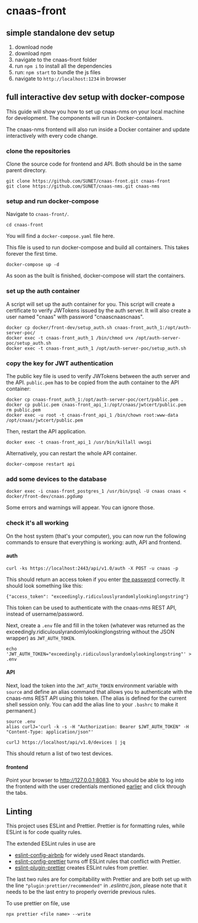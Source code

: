 # cnaas-front

## simple standalone dev setup

1. download node
2. download npm
3. navigate to the cnaas-front folder
4. run `npm i` to install all the dependencies
5. run: `npm start` to bundle the js files
6. navigate to `http://localhost:1234` in browser

## full interactive dev setup with docker-compose

This guide will show you how to set up cnaas-nms on your local machine for development.
The components will run in Docker-containers.

The cnaas-nms frontend will also run inside a Docker container and update interactively with
every code change.

### clone the repositories

Clone the source code for frontend and API. Both should be in the same parent directory.

    git clone https://github.com/SUNET/cnaas-front.git cnaas-front
    git clone https://github.com/SUNET/cnaas-nms.git cnaas-nms

### setup and run docker-compose

Navigate to `cnaas-front/`.

    cd cnaas-front

You will find a `docker-compose.yaml` file here.

This file is used to run docker-compose and build all containers. This takes forever the first time.

    docker-compose up -d

As soon as the built is finished, docker-compose will start the containers.

### set up the auth container

A script will set up the auth container for you.
This script will create a certificate to verify JWTokens issued by the auth server.
It will also create a user named "cnaas" with password "cnaascnaascnaas".

    docker cp docker/front-dev/setup_auth.sh cnaas-front_auth_1:/opt/auth-server-poc/
    docker exec -t cnaas-front_auth_1 /bin/chmod u+x /opt/auth-server-poc/setup_auth.sh
    docker exec -t cnaas-front_auth_1 /opt/auth-server-poc/setup_auth.sh

### copy the key for JWT authentication

The public key file is used to verify JWTokens between the auth server and the API.
`public.pem` has to be copied from the auth container to the API container:

    docker cp cnaas-front_auth_1:/opt/auth-server-poc/cert/public.pem .
    docker cp public.pem cnaas-front_api_1:/opt/cnaas/jwtcert/public.pem
    rm public.pem
    docker exec -u root -t cnaas-front_api_1 /bin/chown root:www-data /opt/cnaas/jwtcert/public.pem

Then, restart the API application.

    docker exec -t cnaas-front_api_1 /usr/bin/killall uwsgi

Alternatively, you can restart the whole API container.

    docker-compose restart api

### add some devices to the database

    docker exec -i cnaas-front_postgres_1 /usr/bin/psql -U cnaas cnaas < docker/front-dev/cnaas.pgdump

Some errors and warnings will appear. You can ignore those.

### check it's all working

On the host system (that's your computer), you can now run the following commands to ensure that
everything is working: auth, API and frontend.

#### auth

    curl -ks https://localhost:2443/api/v1.0/auth -X POST -u cnaas -p

This should return an access token if you enter [the password](#set-up-the-auth-container)
correctly.
It should look something like this:

`{"access_token": "exceedingly.ridiculouslyrandomlylookinglongstring"}`

This token can be used to authenticate with the cnaas-nms REST API, instead of username/password.

Next, create a `.env` file and fill in the token (whatever was returned as the
exceedingly.ridiculouslyrandomlylookinglongstring without the JSON wrapper) as `JWT_AUTH_TOKEN`.

    echo 'JWT_AUTH_TOKEN="exceedingly.ridiculouslyrandomlylookinglongstring"' > .env

#### API

Next, load the token into the `JWT_AUTH_TOKEN` environment variable with `source` and define an
alias command that allows you to authenticate with the cnaas-nms REST API using this token.
(The alias is defined for the current shell session only. You can add the alias line to your
`.bashrc` to make it permanent.)

    source .env
    alias curlJ='curl -k -s -H "Authorization: Bearer $JWT_AUTH_TOKEN" -H "Content-Type: application/json"'

    curlJ https://localhost/api/v1.0/devices | jq

This should return a list of two test devices.

#### frontend

Point your browser to http://127.0.0.1:8083.
You should be able to log into the frontend with the user credentials mentioned
[earlier](#set-up-the-auth-container) and click through the tabs.

## Linting

This project uses ESLint and Prettier. Prettier is for formatting rules, while ESLint is for code quality rules.

The extended ESLint rules in use are

- [eslint-config-airbnb](https://github.com/airbnb/javascript/tree/master/packages/eslint-config-airbnb) for widely used React standards.
- [eslint-config-prettier](https://github.com/prettier/eslint-config-prettier) turns off ESLint rules that conflict with Prettier.
- [eslint-plugin-prettier](https://github.com/prettier/eslint-plugin-prettier) creates ESLint rules from prettier.

The last two rules are for compitability with Prettier and are both set up with the line `"plugin:prettier/recommended"` in _.eslintrc.json_, please note that it needs to be the last entry to properly override previous rules.

To use prettier on file, use

```
npx prettier <file name> --write
```
